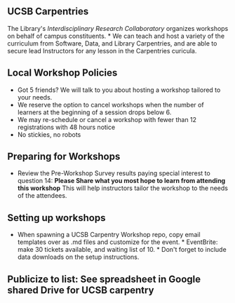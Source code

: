 ## UCSB Carpentries
The Library's *Interdisciplinary Research Collaboratory* organizes workshops on 
behalf of campus constituents. * We can teach and host a variety of the curriculum 
from Software, Data, and Library Carpentries, and are able to secure lead 
Instructors for any lesson in the Carpentries curicula.

## Local Workshop Policies
- Got 5 friends? We will talk to you about hosting a workshop tailored to your needs.
- We reserve the option to cancel workshops when the number of learners at the beginning of a session drops below 6.
- We may re-schedule or cancel a workshop with fewer than 12 registrations with 48 hours notice
- No stickies, no robots

## Preparing for Workshops

* Review the Pre-Workshop Survey results paying special interest to question 14: 
**Please Share what you most hope to learn from attending this workshop** This 
will help instructors tailor the workshop to the needs of the attendees.

## Setting up workshops
* When spawning a UCSB Carpentry Workshop repo, copy email templates over as .md 
files and customize for the event. * EventBrite: make 30 tickets available, and 
waiting list of 10. * Don't forget to include data downloads on the setup 
instructions.

## Publicize to list: See spreadsheet in Google shared Drive for UCSB carpentry

